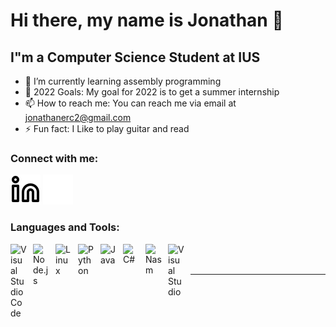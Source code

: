 # Hi there, my name is Jonathan 👋 

## I"m a Computer Science Student at IUS

- 🌱 I’m currently learning assembly programming
- 🥅 2022 Goals: My goal for 2022 is to get a summer internship
- 📫 How to reach me: You can reach me via email at jonathanerc2@gmail.com
- ⚡ Fun fact: I Like to play guitar and read

### Connect with me:

[![website](./img/linkedin-light.svg)](https://linkedin.com/in/codeSTACKr#gh-light-mode-only)
[![website](./img/linkedin-dark.svg)](https://linkedin.com/in/codeSTACKr#gh-dark-mode-only)

### Languages and Tools:

<img align="left" alt="Visual Studio Code" width="26px" src="https://cdn.jsdelivr.net/gh/devicons/devicon/icons/vscode/vscode-original.svg" style="padding-right:10px;" />
<img align="left" alt="Node.js" width="26px" src="https://cdn.jsdelivr.net/gh/devicons/devicon/icons/nodejs/nodejs-original.svg" style="padding-right:10px;" />
<img align="left" alt="Linux" width="26px" src="https://cdn.jsdelivr.net/npm/simple-icons@3.13.0/icons/linux.svg" style="padding-right:10px;" />
<img align="left" alt="Python" width="26px" src="https://cdn.jsdelivr.net/npm/simple-icons@v3/icons/python.svg" style="padding-right:10px;" />
<img align="left" alt="Java" width="26px" src="https://cdn.jsdelivr.net/npm/simple-icons@6.11.0/icons/java.svg" style="padding-right:10px;" />
<img align="left" alt="C#" width="26px" src="https://upload.wikimedia.org/wikipedia/commons/0/0d/C_Sharp_wordmark.svg" style="padding-right:10px;" />
<img align="left" alt="Nasm" width="26px" src="https://upload.wikimedia.org/wikipedia/commons/4/48/Netwide_Assembler.svg" style="padding-right:10px;" />
<img align="left" alt="Visual Studio" width="26px" src="https://cdn.jsdelivr.net/npm/simple-icons@6.11.0/icons/visualstudio.svg" style="padding-right:10px;" />

<br />
<br />

---



[website]: linkedin.com/in/jonathan-roberts-55b9a8232
